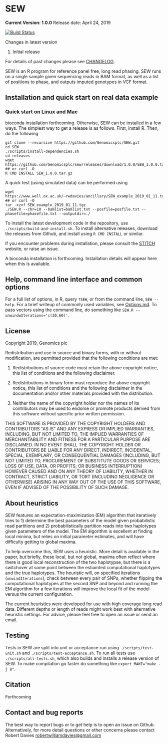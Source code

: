 SEW
===
**__Current Version: 1.0.0__**
Release date: April 24, 2019

[![Build Status](https://travis-ci.org/Genomicsplc/SEW.svg?branch=master)](https://travis-ci.org/Genomicsplc/SEW)

Changes in latest version

1. Initial release

For details of past changes please see [CHANGELOG](CHANGELOG.md).

SEW is an R program for reference panel free, long read phasing. SEW runs on a single sample given sequencing reads in BAM format, as well as a list of positions to phase, and outputs imputed genotypes in VCF format.

## Installation and quick start on real data example

### Quick start on Linux and Mac

bioconda installation forthcoming. Otherwise, SEW can be installed in a few ways. The simplest way to get a release is as follows. First, install R. Then, do the following 
```
git clone --recursive https://github.com/Genomicsplc/SEW.git
cd SEW
./scripts/install-dependencies.sh
cd releases
wget https://github.com/Genomicsplc/sew/releases/download/1.0.0/SEW_1.0.0.tar.gz ## or curl -O
R CMD INSTALL SEW_1.0.0.tar.gz
```

A quick test (using simulated data) can be performed using 
```
wget https://www.well.ox.ac.uk/~rwdavies/ancillary/SEW_example_2019_01_11.tgz ## or curl -O
tar -xzvf SEW_example_2019_01_11.tgz
./SEW.R --chr=10 --bamlist=bamlist.txt --posfile=posfile.txt --phasefile=phasefile.txt --outputdir=./
```

To install the latest development code in the repository, use `./scripts/build-and-install.sh`. To install alternative releases, download the releases from Github, and install using `R CMD INSTALL` or similar.

If you encounter problems during installation, please consult the [STITCH](https://github.com/rwdavies/STITCH) website, or raise an issue.

A bioconda installation is forthcoming. Installation details will appear here when this is available.

## Help, command line interface and common options

For a full list of options, in R, query `?SEW`, or from the command line, `SEW --help`. For a brief writeup of commonly used variables, see [Options.md](Options.md). To pass vectors using the command line, do something like `SEW.R --unwindwIterations='c(30,60)'`.

## License

Copyright 2019, Genomics plc

Redistribution and use in source and binary forms, with or without modification, are permitted provided that the following conditions are met:

1. Redistributions of source code must retain the above copyright notice, this list of conditions and the following disclaimer.

2. Redistributions in binary form must reproduce the above copyright notice, this list of conditions and the following disclaimer in the documentation and/or other materials provided with the distribution.

3. Neither the name of the copyright holder nor the names of its contributors may be used to endorse or promote products derived from this software without specific prior written permission.

THIS SOFTWARE IS PROVIDED BY THE COPYRIGHT HOLDERS AND CONTRIBUTORS "AS IS" AND ANY EXPRESS OR IMPLIED WARRANTIES, INCLUDING, BUT NOT LIMITED TO, THE IMPLIED WARRANTIES OF MERCHANTABILITY AND FITNESS FOR A PARTICULAR PURPOSE ARE DISCLAIMED. IN NO EVENT SHALL THE COPYRIGHT HOLDER OR CONTRIBUTORS BE LIABLE FOR ANY DIRECT, INDIRECT, INCIDENTAL, SPECIAL, EXEMPLARY, OR CONSEQUENTIAL DAMAGES (INCLUDING, BUT NOT LIMITED TO, PROCUREMENT OF SUBSTITUTE GOODS OR SERVICES; LOSS OF USE, DATA, OR PROFITS; OR BUSINESS INTERRUPTION) HOWEVER CAUSED AND ON ANY THEORY OF LIABILITY, WHETHER IN CONTRACT, STRICT LIABILITY, OR TORT (INCLUDING NEGLIGENCE OR OTHERWISE) ARISING IN ANY WAY OUT OF THE USE OF THIS SOFTWARE, EVEN IF ADVISED OF THE POSSIBILITY OF SUCH DAMAGE.

## About heuristics

SEW features an expectation-maximization (EM) algorithm that iteratively tries to 1) determine the best parameters of the model given probabilistic read partitions and 2) probabilistically partition reads into two haplotypes given parameters of the model. The EM algorithm is excellent at finding local minima, but relies on initial parameter estimates, and will have difficulty getting to global maxima.

To help overcome this, SEW uses a heuristic. More detail is available in the paper, but briefly, these local, but not global, maxima often reflect where there is good local reconstruction of the two haplotypse, but there is a switchover at some point between the estiamted computational haplotypes and the true haplotypes. The heuristic will, on specified iterations (`unwindIterations`), check between every pair of SNPs, whether flipping the computational haplotypes at the second SNP and beyond and running the EM algorithm for a few iterations will improve the local fit of the model versus the current configuration.

The current heuristics were developed for use with high coverage long read data. Different depths or length of reads might work best with alternative heuristic settings. For advice, please feel free to open an issue or send an email. 

## Testing

Tests in SEW are split into unit or acceptance run using ```./scripts/test-unit.sh``` and ```./scripts/test-acceptance.sh```. To run all tests use ```./scripts/all-tests.sh```, which also builds and installs a release version of SEW. To make compilation go faster do something like ```export MAKE="make -j 8"```.

## Citation

Forthcoming

## Contact and bug reports

The best way to report bugs or to get help is to open an issue on Github. Alternatively, for more detail questions or other concerns please contact Robert Davies robertwilliamdavies@gmail.com
